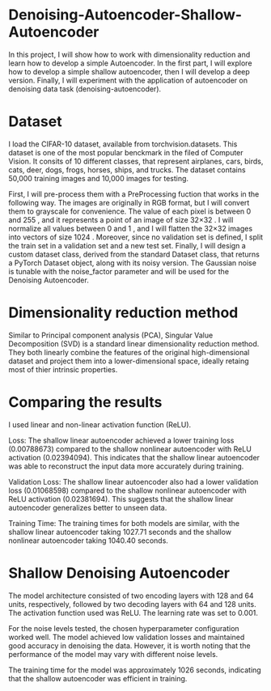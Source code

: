 # Denoising-Autoencoder-Shallow-Autoencoder

In this project, I will show how to work with dimensionality reduction and learn how to develop a simple Autoencoder. In the first part, I will explore how to develop a simple shallow autoencoder, then I will develop a deep version. Finally, I will experiment with the application of autoencoder on denoising data task (denoising-autoencoder).

# Dataset
I load the CIFAR-10 dataset, available from torchvision.datasets. This dataset is one of the most popular benckmark in the filed of Computer Vision. It consits of  10  different classes, that represent airplanes, cars, birds, cats, deer, dogs, frogs, horses, ships, and trucks. The dataset contains  50,000  training images and  10,000  images for testing.

First, I will pre-process them with a PreProcessing fuction that works in the following way. The images are originally in RGB format, but I will convert them to grayscale for convenience. The value of each pixel is between  0  and  255 , and it represents a point of an image of size  32×32 . I will normalize all values between  0  and  1 , and I will flatten the  32×32  images into vectors of size  1024 . Moreover, since no validation set is defined, I split the train set in a validation set and a new test set. Finally, I will design a custom dataset class, derived from the standard Dataset class, that returns a PyTorch Dataset object, along with its noisy version. The Gaussian noise is tunable with the noise_factor parameter and will be used for the Denoising Autoencoder.

# Dimensionality reduction method

Similar to Principal component analysis (PCA), Singular Value Decomposition (SVD) is a standard linear dimensionality reduction method. They both linearly combine the features of the original high-dimensional dataset and project them into a lower-dimensional space, ideally retaing most of thier intrinsic properties.

# Comparing the results
I used linear and non-linear activation function (ReLU).

Loss: The shallow linear autoencoder achieved a lower training loss (0.00788673) compared to the shallow nonlinear autoencoder with ReLU activation (0.02394094). This indicates that the shallow linear autoencoder was able to reconstruct the input data more accurately during training.

Validation Loss: The shallow linear autoencoder also had a lower validation loss (0.01068598) compared to the shallow nonlinear autoencoder with ReLU activation (0.02381694). This suggests that the shallow linear autoencoder generalizes better to unseen data.

Training Time: The training times for both models are similar, with the shallow linear autoencoder taking 1027.71 seconds and the shallow nonlinear autoencoder taking 1040.40 seconds.

# Shallow Denoising Autoencoder
The model architecture consisted of two encoding layers with 128 and 64 units, respectively, followed by two decoding layers with 64 and 128 units. The activation function used was ReLU. The learning rate was set to 0.001.

For the noise levels tested, the chosen hyperparameter configuration worked well. The model achieved low validation losses and maintained good accuracy in denoising the data. However, it is worth noting that the performance of the model may vary with different noise levels.

The training time for the model was approximately 1026 seconds, indicating that the shallow autoencoder was efficient in training.
